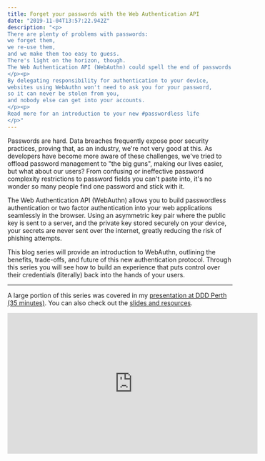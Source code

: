 ```yaml
---
title: Forget your passwords with the Web Authentication API
date: "2019-11-04T13:57:22.942Z"
description: "<p>
There are plenty of problems with passwords:
we forget them,
we re-use them,
and we make them too easy to guess.
There's light on the horizon, though.
The Web Authentication API (WebAuthn) could spell the end of passwords on the internet.
</p><p>
By delegating responsibility for authentication to your device,
websites using WebAuthn won't need to ask you for your password,
so it can never be stolen from you,
and nobody else can get into your accounts.
</p><p>
Read more for an introduction to your new #passwordless life
</p>"
---
```


Passwords are hard.
Data breaches frequently expose poor security practices,
proving that, as an industry, we're not very good at this.
As developers have become more aware of these challenges,
we've tried to offload password management to "the big guns",
making our lives easier, but what about our users?
From confusing or ineffective password complexity restrictions
to password fields you can't paste into,
it's no wonder so many people find one password and stick with it.

The Web Authentication API (WebAuthn)
allows you to build passwordless authentication or two factor authentication
into your web applications seamlessly in the browser.
Using an asymmetric key pair where the public key is sent to a server,
and the private key stored securely on your device,
your secrets are never sent over the internet,
greatly reducing the risk of phishing attempts.

This blog series will provide an introduction to WebAuthn,
outlining the benefits, trade-offs, and future of this new authentication protocol.
Through this series
you will see how to build an experience that puts control over their credentials (literally) back into the hands of your users.

---

A large portion of this series was covered in my <a href="https://youtu.be/poJt8dZH9qE">presentation at DDD Perth (35&nbsp;minutes)</a>. You can also check out the [slides and resources](https://speakerdeck.com/bplowry/forget-your-passwords-with-the-web-authentication-api).

<iframe width="560" height="315" src="https://www.youtube.com/embed/poJt8dZH9qE" frameborder="0" allow="accelerometer; autoplay; encrypted-media; gyroscope; picture-in-picture" allowfullscreen></iframe>
</aside>

<!-- ---

### Posts in the series

- The problem with passwords
- The Web Authentication API
- Making auth better for users -->
